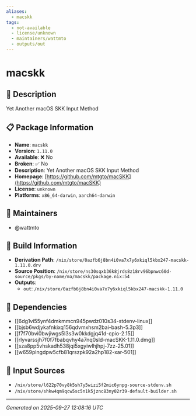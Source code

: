 ```yaml
---
aliases:
  - macskk
tags:
  - not-available
  - license/unknown
  - maintainers/wattmto
  - outputs/out
---
```


# macskk

## 📝 Description

Yet Another macOS SKK Input Method

## 📋 Package Information

- **Name**: `macskk`
- **Version**: `1.11.0`
- **Available**: ❌ No
- **Broken**: ✅ No
- **Description**: Yet Another macOS SKK Input Method
- **Homepage**: [https://github.com/mtgto/macSKK](https://github.com/mtgto/macSKK)
- **License**: `unknown`
- **Platforms**: `x86_64-darwin`, `aarch64-darwin`
## 👥 Maintainers

- @wattmto


## 🔧 Build Information

- **Derivation Path**: `/nix/store/0azfb6j8bn4i0va7x7y6xkiql5kbx247-macskk-1.11.0.drv`
- **Source Position**: `/nix/store/ns30sqxb36k8jrds8z18rv96bpnwc60d-source/pkgs/by-name/ma/macskk/package.nix:54`
- **Outputs**:
  - `out`:  `/nix/store/0azfb6j8bn4i0va7x7y6xkiql5kbx247-macskk-1.11.0`

## 🔗 Dependencies

- [[6dg1vi55ynf4dmkmmcn945pwdz010s34-stdenv-linux]]
- [[bjsb6wdjykafnkixq156qdvmxhsm2bai-bash-5.3p3]]
- [[f7f70bvi0bwjiwgs5l3s3w0kkdgjq41d-cpio-2.15]]
- [[rlyvarssjh7f0f7fbabqvhy4a7nq0sld-macSKK-1.11.0.dmg]]
- [[sza8pp5vhskadh538jqi5xgyiwlhjhpj-7zz-25.01]]
- [[w659plngdpw5cfb81qrszpk92a2hp182-xar-501]]

## 📁 Input Sources

- `/nix/store/l622p70vy8k5sh7y5wizi5f2mic6ynpg-source-stdenv.sh`
- `/nix/store/shkw4qm9qcw5sc5n1k5jznc83ny02r39-default-builder.sh`

---
*Generated on 2025-09-27 12:08:16 UTC*
